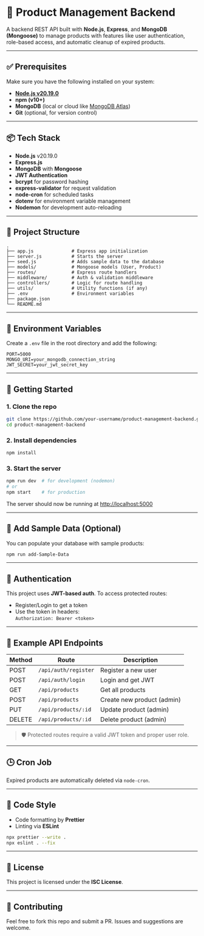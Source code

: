 # 🛒 Product Management Backend

A backend REST API built with **Node.js**, **Express**, and **MongoDB (Mongoose)** to manage products with features like user authentication, role-based access, and automatic cleanup of expired products.

---

## ✅ Prerequisites

Make sure you have the following installed on your system:

- **[Node.js v20.19.0](https://nodejs.org/en/download)**
- **npm (v10+)**
- **MongoDB** (local or cloud like [MongoDB Atlas](https://www.mongodb.com/atlas))
- **Git** (optional, for version control)

---

## 📦 Tech Stack

- **Node.js** v20.19.0
- **Express.js**
- **MongoDB** with **Mongoose**
- **JWT Authentication**
- **bcrypt** for password hashing
- **express-validator** for request validation
- **node-cron** for scheduled tasks
- **dotenv** for environment variable management
- **Nodemon** for development auto-reloading

---

## 📁 Project Structure

```
.
├── app.js              # Express app initialization
├── server.js           # Starts the server
├── seed.js             # Adds sample data to the database
├── models/             # Mongoose models (User, Product)
├── routes/             # Express route handlers
├── middleware/         # Auth & validation middleware
├── controllers/        # Logic for route handling
├── utils/              # Utility functions (if any)
├── .env                # Environment variables
├── package.json
└── README.md
```

---

## 🔧 Environment Variables

Create a `.env` file in the root directory and add the following:

```env
PORT=5000
MONGO_URI=your_mongodb_connection_string
JWT_SECRET=your_jwt_secret_key
```

---

## 🚀 Getting Started

### 1. Clone the repo

```bash
git clone https://github.com/your-username/product-management-backend.git
cd product-management-backend
```

### 2. Install dependencies

```bash
npm install
```

### 3. Start the server

```bash
npm run dev  # for development (nodemon)
# or
npm start    # for production
```

The server should now be running at [http://localhost:5000](http://localhost:5000)

---

## 🌱 Add Sample Data (Optional)

You can populate your database with sample products:

```bash
npm run add-Sample-Data
```

---

## 🔐 Authentication

This project uses **JWT-based auth**. To access protected routes:

- Register/Login to get a token
- Use the token in headers:  
  `Authorization: Bearer <token>`

---

## 🧪 Example API Endpoints

| Method | Route                  | Description                  |
|--------|------------------------|------------------------------|
| POST   | `/api/auth/register`   | Register a new user          |
| POST   | `/api/auth/login`      | Login and get JWT            |
| GET    | `/api/products`        | Get all products             |
| POST   | `/api/products`        | Create new product (admin)   |
| PUT    | `/api/products/:id`    | Update product (admin)       |
| DELETE | `/api/products/:id`    | Delete product (admin)       |

> 🛡️ Protected routes require a valid JWT token and proper user role.

---

## 🕒 Cron Job

Expired products are automatically deleted via `node-cron`.

---

## 🧹 Code Style

- Code formatting by **Prettier**
- Linting via **ESLint**

```bash
npx prettier --write .
npx eslint . --fix
```

---

## 📜 License

This project is licensed under the **ISC License**.

---

## 🤝 Contributing

Feel free to fork this repo and submit a PR. Issues and suggestions are welcome.
